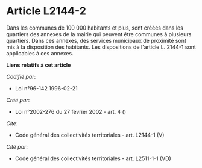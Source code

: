 # Article L2144-2

Dans les communes de 100 000 habitants et plus, sont créées dans les quartiers des annexes de la mairie qui peuvent être
communes à plusieurs quartiers. Dans ces annexes, des services municipaux de proximité sont mis à la disposition des
habitants. Les dispositions de l'article L. 2144-1 sont applicables à ces annexes.

**Liens relatifs à cet article**

_Codifié par_:

  - Loi n°96-142 1996-02-21

_Créé par_:

  - Loi n°2002-276 du 27 février 2002 - art. 4 ()

_Cite_:

  - Code général des collectivités territoriales - art. L2144-1 (V)

_Cité par_:

  - Code général des collectivités territoriales - art. L2511-1-1 (VD)
